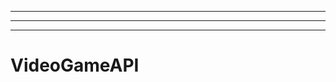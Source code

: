 -------------------------------------
----------------------------------------------------------------------------------------------------
-------------------------------------------------------
# VideoGameAPI
